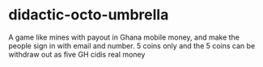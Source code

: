 # didactic-octo-umbrella
A game like mines with payout in Ghana mobile money, and make the people sign in with email and number. 5 coins only and the 5 coins can be withdraw out as five GH cidis real money 
